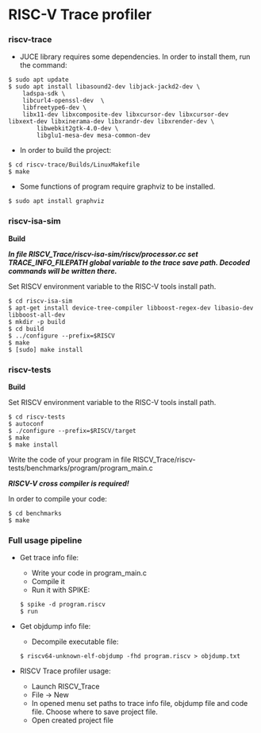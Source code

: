 RISC-V Trace profiler
=====================

### riscv-trace

- JUCE library requires some dependencies. In order to install them, run the command:

```
$ sudo apt update
$ sudo apt install libasound2-dev libjack-jackd2-dev \
	ladspa-sdk \
 	libcurl4-openssl-dev  \
  	libfreetype6-dev \
   	libx11-dev libxcomposite-dev libxcursor-dev libxcursor-dev libxext-dev libxinerama-dev libxrandr-dev libxrender-dev \
    	libwebkit2gtk-4.0-dev \
     	libglu1-mesa-dev mesa-common-dev
```

- In order to build the project:

```
$ cd riscv-trace/Builds/LinuxMakefile
$ make
```

- Some functions of program require graphviz to be installed.

```
$ sudo apt install graphviz
```

### riscv-isa-sim

**Build**

***In file RISCV_Trace/riscv-isa-sim/riscv/processor.cc set TRACE_INFO_FILEPATH global variable to the trace save path. Decoded commands will be written there.***

Set RISCV environment variable to the RISC-V tools install path.

```
$ cd riscv-isa-sim
$ apt-get install device-tree-compiler libboost-regex-dev libasio-dev libboost-all-dev
$ mkdir -p build
$ cd build
$ ../configure --prefix=$RISCV
$ make
$ [sudo] make install
```

### riscv-tests

**Build**

Set RISCV environment variable to the RISC-V tools install path.

```
$ cd riscv-tests
$ autoconf
$ ./configure --prefix=$RISCV/target
$ make
$ make install
```
Write the code of your program in file RISCV_Trace/riscv-tests/benchmarks/program/program_main.c

***RISCV-V cross compiler is required!***

In order to compile your code:

```
$ cd benchmarks
$ make
```

### Full usage pipeline

- Get trace info file:
    - Write your code in program_main.c
    - Compile it
    - Run it with SPIKE:
    
    
    ```
    $ spike -d program.riscv
    $ run
    ```
- Get objdump info file:
    - Decompile executable file:
    
    
    ```
    $ riscv64-unknown-elf-objdump -fhd program.riscv > objdump.txt
    ```
- RISCV Trace profiler usage:
    - Launch RISCV_Trace
    - File -> New
    - In opened menu set paths to trace info file, objdump file and code file. Choose where to save project file.
    - Open created project file

